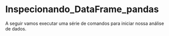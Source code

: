 # Inspecionando_DataFrame_pandas
A seguir vamos executar uma série de comandos para iniciar nossa análise de dados.
